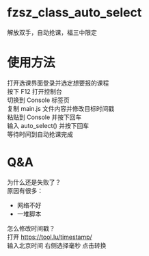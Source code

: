 # fzsz_class_auto_select
解放双手，自动抢课，福三中限定

# 使用方法
打开选课界面登录并选定想要报的课程  
按下 F12 打开控制台  
切换到 Console 标签页  
复制 main.js 文件内容并修改目标时间戳  
粘贴到 Console 并按下回车  
输入 auto_select() 并按下回车  
等待时间到自动抢课完成  

# Q&A
为什么还是失败了？    
原因有很多：
- 网络不好
- 一堆脚本
  
怎么修改时间戳？  
打开 <https://tool.lu/timestamp/>  
输入北京时间 右侧选择毫秒 点击转换  
